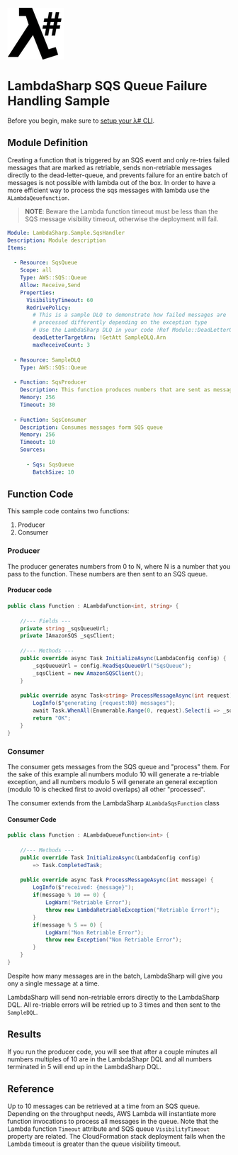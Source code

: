 ![λ#](../../src/DocFx/images/LambdaSharpLogo.png)

# LambdaSharp SQS Queue Failure Handling Sample

Before you begin, make sure to [setup your λ# CLI](../../src/DocFx/articles/Setup.md).

## Module Definition

Creating a function that is triggered by an SQS event and only re-tries failed messages that are marked as retriable, sends non-retriable messages
directly to the dead-letter-queue, and prevents failure for an entire batch of messages is not possible with lambda out of the box.
In order to have a more efficient way to process the sqs messages with lambda use the `ALambdaQeuefunction`.

> **NOTE**: Beware the Lambda function timeout must be less than the SQS message visibility timeout, otherwise the deployment will fail.

```yaml
Module: LambdaSharp.Sample.SqsHandler
Description: Module description
Items:

  - Resource: SqsQueue
    Scope: all
    Type: AWS::SQS::Queue
    Allow: Receive,Send
    Properties:
      VisibilityTimeout: 60
      RedrivePolicy:
        # This is a sample DLQ to demonstrate how failed messages are
        # processed differently depending on the exception type
        # Use the LambdaSharp DLQ in your code !Ref Module::DeadLetterQueue
        deadLetterTargetArn: !GetAtt SampleDLQ.Arn
        maxReceiveCount: 3

  - Resource: SampleDLQ
    Type: AWS::SQS::Queue

  - Function: SqsProducer
    Description: This function produces numbers that are sent as messages to the SQS queue
    Memory: 256
    Timeout: 30

  - Function: SqsConsumer
    Description: Consumes messages form SQS queue
    Memory: 256
    Timeout: 10
    Sources:

      - Sqs: SqsQueue
        BatchSize: 10
```

## Function Code
This sample code contains two functions:

1. Producer
1. Consumer

### Producer
The producer generates numbers from 0 to N, where N is a number that you pass to the function. These numbers are then sent to an SQS queue.

#### Producer code

```csharp
public class Function : ALambdaFunction<int, string> {

    //--- Fields ---
    private string _sqsQueueUrl;
    private IAmazonSQS _sqsClient;

    //--- Methods ---
    public override async Task InitializeAsync(LambdaConfig config) {
        _sqsQueueUrl = config.ReadSqsQueueUrl("SqsQueue");
        _sqsClient = new AmazonSQSClient();
    }

    public override async Task<string> ProcessMessageAsync(int request) {
        LogInfo($"generating {request:N0} messages");
        await Task.WhenAll(Enumerable.Range(0, request).Select(i => _sqsClient.SendMessageAsync(_sqsQueueUrl, i.ToString())));
        return "OK";
    }
}
```

### Consumer
The consumer gets messages from the SQS queue and "process" them. For the sake of this example all numbers modulo 10 will generate a re-triable exception,
and all numbers modulo 5 will generate an general exception (modulo 10 is checked first to avoid overlaps) all other "processed".

The consumer extends from the LambdaSharp `ALambdaSqsFunction` class

#### Consumer Code

```csharp
public class Function : ALambdaQueueFunction<int> {

    //--- Methods ---
    public override Task InitializeAsync(LambdaConfig config)
        => Task.CompletedTask;

    public override async Task ProcessMessageAsync(int message) {
        LogInfo($"received: {message}");
        if(message % 10 == 0) {
            LogWarn("Retriable Error");
            throw new LambdaRetriableException("Retriable Error!");
        }
        if(message % 5 == 0) {
            LogWarn("Non Retriable Error");
            throw new Exception("Non Retriable Error");
        }
    }
}
```

Despite how many messages are in the batch, LambdaSharp will give you ony a single message at a time.

LambdaSharp will send non-retriable errors directly to the LambdaSharp DQL. All re-triable errors will be retried up to 3 times and then sent to the `SampleDQL`.

## Results

If you run the producer code, you will see that after a couple minutes all numbers multiples of 10 are in the LambdaShapr DQL and all numbers terminated in 5 will end up in the LambdaSharp DQL.

## Reference

Up to 10 messages can be retrieved at a time from an SQS queue. Depending on the throughput needs, AWS Lambda will instantiate more function invocations to process all messages in the queue. Note that the Lambda function `Timeout` attribute and SQS queue `VisibilityTimeout` property are related. The CloudFormation stack deployment fails when the Lambda timeout is greater than the queue visibility timeout.